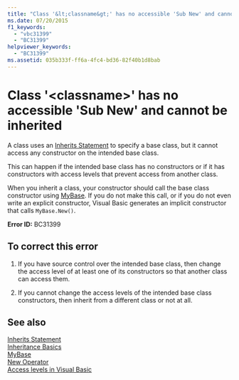 ```yaml
---
title: "Class '&lt;classname&gt;' has no accessible 'Sub New' and cannot be inherited"
ms.date: 07/20/2015
f1_keywords: 
  - "vbc31399"
  - "BC31399"
helpviewer_keywords: 
  - "BC31399"
ms.assetid: 035b333f-ff6a-4fc4-bd36-82f40b1d8bab
---
```

# Class '&lt;classname&gt;' has no accessible 'Sub New' and cannot be inherited
A class uses an [Inherits Statement](../../visual-basic/language-reference/statements/inherits-statement.md) to specify a base class, but it cannot access any constructor on the intended base class.  
  
 This can happen if the intended base class has no constructors or if it has constructors with access levels that prevent access from another class.  
  
 When you inherit a class, your constructor should call the base class constructor using [MyBase](~/docs/visual-basic/programming-guide/program-structure/me-my-mybase-and-myclass.md#mybase). If you do not make this call, or if you do not even write an explicit constructor, Visual Basic generates an implicit constructor that calls `MyBase.New()`.  
  
 **Error ID:** BC31399  
  
## To correct this error  
  
1.  If you have source control over the intended base class, then change the access level of at least one of its constructors so that another class can access them.  
  
2.  If you cannot change the access levels of the intended base class constructors, then inherit from a different class or not at all.  
  
## See also
 [Inherits Statement](../../visual-basic/language-reference/statements/inherits-statement.md)  
 [Inheritance Basics](../../visual-basic/programming-guide/language-features/objects-and-classes/inheritance-basics.md)  
 [MyBase](~/docs/visual-basic/programming-guide/program-structure/me-my-mybase-and-myclass.md#mybase)  
 [New Operator](../../visual-basic/language-reference/operators/new-operator.md)  
 [Access levels in Visual Basic](../../visual-basic/programming-guide/language-features/declared-elements/access-levels.md)
